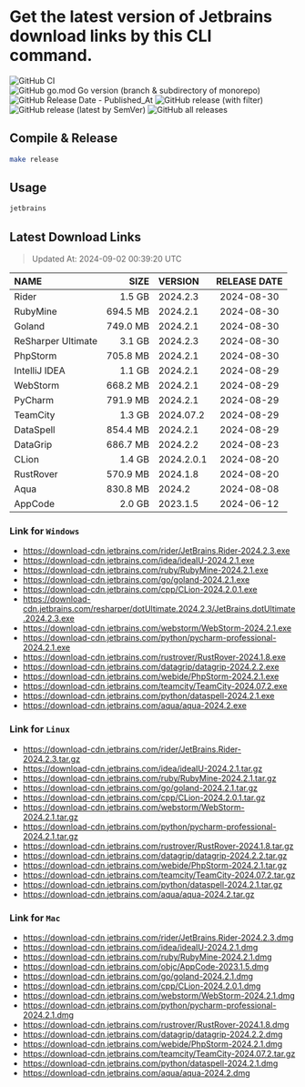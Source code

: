# Get the latest version of Jetbrains download links by this CLI command.

![GitHub CI](https://github.com/designinlife/jetbrains/actions/workflows/ci.yml/badge.svg)
![GitHub go.mod Go version (branch & subdirectory of monorepo)](https://img.shields.io/github/go-mod/go-version/designinlife/jetbrains/master)
![GitHub Release Date - Published_At](https://img.shields.io/github/release-date/designinlife/jetbrains)
![GitHub release (with filter)](https://img.shields.io/github/v/release/designinlife/jetbrains)
![GitHub release (latest by SemVer)](https://img.shields.io/github/downloads/designinlife/jetbrains/v1.1.10/total)
![GitHub all releases](https://img.shields.io/github/downloads/designinlife/jetbrains/total)

## Compile & Release

```bash
make release
```

## Usage

```bash
jetbrains
```

## Latest Download Links

> Updated At: 2024-09-02 00:39:20 UTC

| NAME | SIZE | VERSION | RELEASE DATE |
| :-- | --: | :-- | :--: |
| Rider | 1.5 GB | 2024.2.3 | 2024-08-30 |
| RubyMine | 694.5 MB | 2024.2.1 | 2024-08-30 |
| Goland | 749.0 MB | 2024.2.1 | 2024-08-30 |
| ReSharper Ultimate | 3.1 GB | 2024.2.3 | 2024-08-30 |
| PhpStorm | 705.8 MB | 2024.2.1 | 2024-08-30 |
| IntelliJ IDEA | 1.1 GB | 2024.2.1 | 2024-08-29 |
| WebStorm | 668.2 MB | 2024.2.1 | 2024-08-29 |
| PyCharm | 791.9 MB | 2024.2.1 | 2024-08-29 |
| TeamCity | 1.3 GB | 2024.07.2 | 2024-08-29 |
| DataSpell | 854.4 MB | 2024.2.1 | 2024-08-29 |
| DataGrip | 686.7 MB | 2024.2.2 | 2024-08-23 |
| CLion | 1.4 GB | 2024.2.0.1 | 2024-08-20 |
| RustRover | 570.9 MB | 2024.1.8 | 2024-08-20 |
| Aqua | 830.8 MB | 2024.2 | 2024-08-08 |
| AppCode | 2.0 GB | 2023.1.5 | 2024-06-12 |

### Link for `Windows`

* <https://download-cdn.jetbrains.com/rider/JetBrains.Rider-2024.2.3.exe>
* <https://download-cdn.jetbrains.com/idea/ideaIU-2024.2.1.exe>
* <https://download-cdn.jetbrains.com/ruby/RubyMine-2024.2.1.exe>
* <https://download-cdn.jetbrains.com/go/goland-2024.2.1.exe>
* <https://download-cdn.jetbrains.com/cpp/CLion-2024.2.0.1.exe>
* <https://download-cdn.jetbrains.com/resharper/dotUltimate.2024.2.3/JetBrains.dotUltimate.2024.2.3.exe>
* <https://download-cdn.jetbrains.com/webstorm/WebStorm-2024.2.1.exe>
* <https://download-cdn.jetbrains.com/python/pycharm-professional-2024.2.1.exe>
* <https://download-cdn.jetbrains.com/rustrover/RustRover-2024.1.8.exe>
* <https://download-cdn.jetbrains.com/datagrip/datagrip-2024.2.2.exe>
* <https://download-cdn.jetbrains.com/webide/PhpStorm-2024.2.1.exe>
* <https://download-cdn.jetbrains.com/teamcity/TeamCity-2024.07.2.exe>
* <https://download-cdn.jetbrains.com/python/dataspell-2024.2.1.exe>
* <https://download-cdn.jetbrains.com/aqua/aqua-2024.2.exe>

### Link for `Linux`

* <https://download-cdn.jetbrains.com/rider/JetBrains.Rider-2024.2.3.tar.gz>
* <https://download-cdn.jetbrains.com/idea/ideaIU-2024.2.1.tar.gz>
* <https://download-cdn.jetbrains.com/ruby/RubyMine-2024.2.1.tar.gz>
* <https://download-cdn.jetbrains.com/go/goland-2024.2.1.tar.gz>
* <https://download-cdn.jetbrains.com/cpp/CLion-2024.2.0.1.tar.gz>
* <https://download-cdn.jetbrains.com/webstorm/WebStorm-2024.2.1.tar.gz>
* <https://download-cdn.jetbrains.com/python/pycharm-professional-2024.2.1.tar.gz>
* <https://download-cdn.jetbrains.com/rustrover/RustRover-2024.1.8.tar.gz>
* <https://download-cdn.jetbrains.com/datagrip/datagrip-2024.2.2.tar.gz>
* <https://download-cdn.jetbrains.com/webide/PhpStorm-2024.2.1.tar.gz>
* <https://download-cdn.jetbrains.com/teamcity/TeamCity-2024.07.2.tar.gz>
* <https://download-cdn.jetbrains.com/python/dataspell-2024.2.1.tar.gz>
* <https://download-cdn.jetbrains.com/aqua/aqua-2024.2.tar.gz>

### Link for `Mac`

* <https://download-cdn.jetbrains.com/rider/JetBrains.Rider-2024.2.3.dmg>
* <https://download-cdn.jetbrains.com/idea/ideaIU-2024.2.1.dmg>
* <https://download-cdn.jetbrains.com/ruby/RubyMine-2024.2.1.dmg>
* <https://download-cdn.jetbrains.com/objc/AppCode-2023.1.5.dmg>
* <https://download-cdn.jetbrains.com/go/goland-2024.2.1.dmg>
* <https://download-cdn.jetbrains.com/cpp/CLion-2024.2.0.1.dmg>
* <https://download-cdn.jetbrains.com/webstorm/WebStorm-2024.2.1.dmg>
* <https://download-cdn.jetbrains.com/python/pycharm-professional-2024.2.1.dmg>
* <https://download-cdn.jetbrains.com/rustrover/RustRover-2024.1.8.dmg>
* <https://download-cdn.jetbrains.com/datagrip/datagrip-2024.2.2.dmg>
* <https://download-cdn.jetbrains.com/webide/PhpStorm-2024.2.1.dmg>
* <https://download-cdn.jetbrains.com/teamcity/TeamCity-2024.07.2.tar.gz>
* <https://download-cdn.jetbrains.com/python/dataspell-2024.2.1.dmg>
* <https://download-cdn.jetbrains.com/aqua/aqua-2024.2.dmg>
